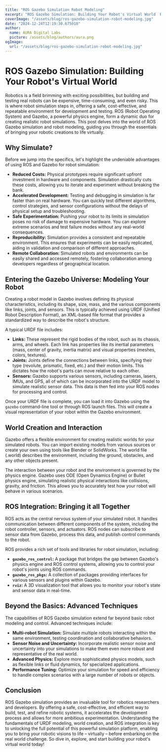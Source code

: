 ```yaml
---
title: "ROS Gazebo Simulation Robot Modeling"
excerpt: "ROS Gazebo Simulation: Building Your Robot's Virtual World  Robotics is a field brimming with exciting possibilities, but building and testing real "
coverImage: "/assets/blog/ros-gazebo-simulation-robot-modeling.jpg"
date: "2024-12-24T12:19:30.675010"
author:
  name: AURA Digital Labs
  picture: /assets/blog/authors/aura.png
ogImage:
  url: "/assets/blog/ros-gazebo-simulation-robot-modeling.jpg"
---
```


# ROS Gazebo Simulation: Building Your Robot's Virtual World

Robotics is a field brimming with exciting possibilities, but building and testing real robots can be expensive, time-consuming, and even risky. This is where robot simulation steps in, offering a safe, cost-effective, and repeatable environment for development and testing.  ROS (Robot Operating System) and Gazebo, a powerful physics engine, form a dynamic duo for creating realistic robot simulations. This post delves into the world of ROS Gazebo simulation and robot modeling, guiding you through the essentials of bringing your robotic creations to life virtually.

## Why Simulate?

Before we jump into the specifics, let's highlight the undeniable advantages of using ROS and Gazebo for robot simulation:

* **Reduced Costs:**  Physical prototypes require significant upfront investment in hardware and components. Simulation drastically cuts these costs, allowing you to iterate and experiment without breaking the bank.
* **Accelerated Development:**  Testing and debugging in simulation is far faster than on real hardware. You can quickly test different algorithms, control strategies, and sensor configurations without the delays of physical setup and troubleshooting.
* **Safe Experimentation:**  Pushing your robot to its limits in simulation poses no risk of damage to expensive hardware. You can explore extreme scenarios and test failure modes without any real-world consequences.
* **Reproducibility:** Simulation provides a consistent and repeatable environment. This ensures that experiments can be easily replicated, aiding in validation and comparison of different approaches.
* **Remote Collaboration:** Simulated robots and environments can be easily shared and accessed remotely, fostering collaboration among developers regardless of geographical location.

## Entering the Gazebo Universe: Modeling Your Robot

Creating a robot model in Gazebo involves defining its physical characteristics, including its shape, size, mass, and the various components like links, joints, and sensors.  This is typically achieved using URDF (Unified Robot Description Format), an XML-based file format that provides a standardized way to describe the robot's structure.

A typical URDF file includes:

* **Links:** These represent the rigid bodies of the robot, such as its chassis, arms, and wheels.  Each link has properties like its inertial parameters (mass, center of gravity, inertia matrix) and visual properties (meshes, colors, textures).
* **Joints:** Joints define the connections between links, specifying their type (revolute, prismatic, fixed, etc.) and their motion limits.  This dictates how the robot's parts can move relative to each other.
* **Sensors:**  Gazebo supports various sensors, including cameras, lasers, IMUs, and GPS, all of which can be incorporated into the URDF model to simulate realistic sensor data.  This data is then fed into your ROS nodes for processing and control.

Once your URDF file is complete, you can load it into Gazebo using the `gazebo` command-line tool or through ROS launch files. This will create a visual representation of your robot within the Gazebo environment.

## World Creation and Interaction

Gazebo offers a flexible environment for creating realistic worlds for your simulated robots. You can import existing models from various sources or create your own using tools like Blender or SolidWorks.  The world file (.world) describes the environment, including the ground, obstacles, and any other objects present.

The interaction between your robot and the environment is governed by the physics engine. Gazebo uses ODE (Open Dynamics Engine) or Bullet physics engine, simulating realistic physical interactions like collisions, gravity, and friction. This allows you to accurately test how your robot will behave in various scenarios.

## ROS Integration: Bringing it all Together

ROS acts as the central nervous system of your simulated robot. It handles communication between different components of the system, including the robot controller, sensors, and actuators.  ROS nodes can subscribe to sensor data from Gazebo, process this data, and publish control commands to the robot.

ROS provides a rich set of tools and libraries for robot simulation, including:

* **`gazebo_ros_control`:** A package that bridges the gap between Gazebo's physics engine and ROS control systems, allowing you to control your robot's joints using ROS commands.
* **`gazebo_ros_pkgs`:** A collection of packages providing interfaces for various sensors and plugins within Gazebo.
* **`rviz`:** A 3D visualization tool that allows you to monitor your robot's state and sensor data in real-time.

## Beyond the Basics: Advanced Techniques

The capabilities of ROS Gazebo simulation extend far beyond basic robot modeling and control.  Advanced techniques include:

* **Multi-robot Simulation:** Simulate multiple robots interacting within the same environment, testing coordination and collaborative behaviors.
* **Sensor Noise and Uncertainty:**  Incorporate realistic sensor noise and uncertainty into your simulations to make them even more robust and representative of the real world.
* **Advanced Physics:** Explore more sophisticated physics models, such as flexible links or fluid dynamics, for specialized applications.
* **Performance Tuning:** Optimize your simulation for speed and efficiency to handle complex scenarios with a large number of robots or objects.

## Conclusion

ROS Gazebo simulation provides an invaluable tool for robotics researchers and developers. By offering a safe, cost-effective, and efficient way to build, test, and refine robotic systems, it accelerates the development process and allows for more ambitious experimentation.  Understanding the fundamentals of URDF modeling, world creation, and ROS integration is key to unlocking the full potential of this powerful simulation platform, enabling you to bring your robotic visions to life – virtually – before embarking on the real world challenge.  So dive in, explore, and start building your robot's virtual world today!
